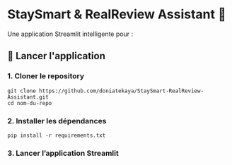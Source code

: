 # StaySmart & RealReview Assistant 🏡

Une application Streamlit intelligente pour :


## 🚀 Lancer l'application

### 1. Cloner le repository

```
git clone https://github.com/doniatekaya/StaySmart-RealReview-Assistant.git
cd nom-du-repo
```

### 2. Installer les dépendances

```
pip install -r requirements.txt
```

### 3. Lancer l’application Streamlit

```                                                                                                                                                                               streamlit run app.py
```


